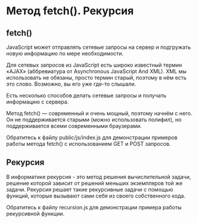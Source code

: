 # Метод fetch(). Рекурсия

## fetch()

JavaScript может отправлять сетевые запросы на сервер и подгружать новую 
информацию по мере необходимости.

Для сетевых запросов из JavaScript есть широко известный термин 
«AJAX» (аббревиатура от Asynchronous JavaScript And XML). XML мы использовать 
не обязаны, просто термин старый, поэтому в нём есть это слово. Возможно, вы 
его уже где-то слышали.

Есть несколько способов делать сетевые запросы и получать информацию с сервера.

Метод fetch() — современный и очень мощный, поэтому начнём с него. Он не 
поддерживается старыми (можно использовать полифил), но поддерживается всеми 
современными браузерами.

Обратитесь к файлу public/js/index.js для демонстрации примеров работы
метода fetch() с использованием GET и POST запросов.

## Рекурсия

В информатике рекурсия - это метод решения вычислительной задачи, решение 
которой зависит от решений меньших экземпляров той же задачи. Рекурсия решает 
такие рекурсивные задачи с помощью функций, которые вызывают сами себя из 
своего собственного кода.

Обратитесь к файлу recursion.js для демонстрации примера работы 
рекурсивной функции.
